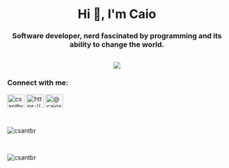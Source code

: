<h1 align="center">Hi 👋, I'm Caio</h1>
<h3 align="center">Software developer, nerd fascinated by programming and its ability to change the world.</h3>
<h2></h2>
<p align="center">
  <a href="https://skillicons.dev">
    <img src="https://skillicons.dev/icons?i=py,django,fastapi,c,cpp,cs,dotnet,java,lua,nodejs,express,electron,html,css,js,ts,jquery,php,react,r,latex,arduino,bash,regex,mysql,postgres,git,linux,gcp,jenkins"/>
  </a>
</p>

<h3 align="left">Connect with me:</h3>
<p align="left">
<a href="https://dev.to/csantbr" target="blank"><img align="center" src="https://raw.githubusercontent.com/rahuldkjain/github-profile-readme-generator/master/src/images/icons/Social/devto.svg" alt="csantbr" height="30" width="40" /></a>
<a href="https://www.linkedin.com/in/caio-santoro/" target="blank"><img align="center" src="https://raw.githubusercontent.com/rahuldkjain/github-profile-readme-generator/master/src/images/icons/Social/linked-in-alt.svg" alt="https://www.linkedin.com/in/caio-santoro/" height="30" width="40" /></a>
<a href="https://www.hackerrank.com/@caiosantoro08" target="blank"><img align="center" src="https://raw.githubusercontent.com/rahuldkjain/github-profile-readme-generator/master/src/images/icons/Social/hackerrank.svg" alt="@caiosantoro08" height="30" width="40" /></a>
</p>

<br>

<p>
  <img align="center" src="https://github-readme-stats.vercel.app/api/top-langs?username=csantbr&show_icons=true&locale=en&layout=compact" alt="csantbr"/></p>

<br>

<p align="left"> <img src="https://komarev.com/ghpvc/?username=csantbr&label=Profile%20views&color=0e75b6&style=flat" alt="csantbr"/></p>
